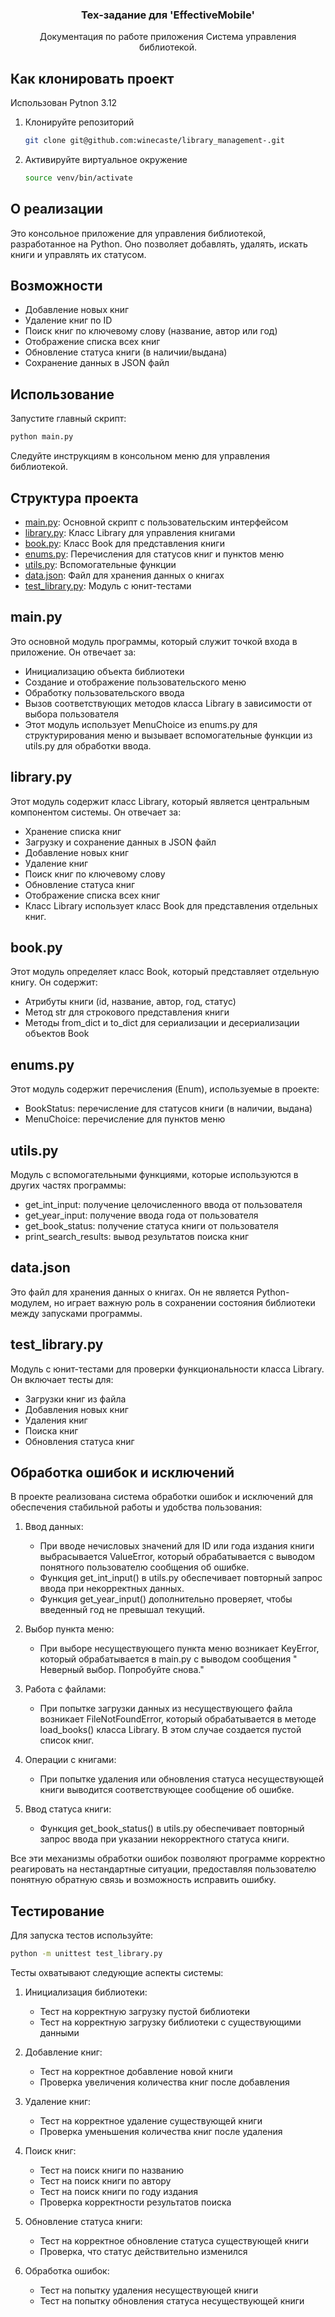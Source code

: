 <h3 align="center">Тех-задание для 'EffectiveMobile'</h3>
<div align="center">
  <p align="center">
    Документация по работе приложения Cистема управления библиотекой.
    <br />
</div>

## Как клонировать проект

Использован Pytnon 3.12

1. Клонируйте репозиторий
   ```sh
   git clone git@github.com:winecaste/library_management-.git
   ```
2. Активируйте виртуальное окружение
   ```sh
   source venv/bin/activate
   ```

## О реализации

Это консольное приложение для управления библиотекой, разработанное на Python. Оно позволяет добавлять, удалять, искать
книги и управлять их статусом.

## Возможности

- Добавление новых книг
- Удаление книг по ID
- Поиск книг по ключевому слову (название, автор или год)
- Отображение списка всех книг
- Обновление статуса книги (в наличии/выдана)
- Сохранение данных в JSON файл

## Использование

Запустите главный скрипт:

```sh
python main.py 
```

Следуйте инструкциям в консольном меню для управления библиотекой.

## Структура проекта

- <a href="#main">main.py</a>: Основной скрипт с пользовательским интерфейсом
- <a href="#library">library.py</a>: Класс Library для управления книгами
- <a href="#book">book.py</a>: Класс Book для представления книги
- <a href="#enums">enums.py</a>: Перечисления для статусов книг и пунктов меню
- <a href="#utils">utils.py</a>: Вспомогательные функции
- <a href="#data">data.json</a>: Файл для хранения данных о книгах
- <a href="#test_library">test_library.py</a>: Модуль с юнит-тестами

## <span id="main">main.py</span>

Это основной модуль программы, который служит точкой входа в приложение. Он отвечает за:

- Инициализацию объекта библиотеки
- Создание и отображение пользовательского меню
- Обработку пользовательского ввода
- Вызов соответствующих методов класса Library в зависимости от выбора пользователя
- Этот модуль использует MenuChoice из enums.py для структурирования меню и вызывает вспомогательные функции из utils.py
  для обработки ввода.

## <span id="library">library.py</span>

Этот модуль содержит класс Library, который является центральным компонентом системы. Он отвечает за:

- Хранение списка книг
- Загрузку и сохранение данных в JSON файл
- Добавление новых книг
- Удаление книг
- Поиск книг по ключевому слову
- Обновление статуса книг
- Отображение списка всех книг
- Класс Library использует класс Book для представления отдельных книг.

## <span id="book">book.py</span>

Этот модуль определяет класс Book, который представляет отдельную книгу. Он содержит:

- Атрибуты книги (id, название, автор, год, статус)
- Метод str для строкового представления книги
- Методы from_dict и to_dict для сериализации и десериализации объектов Book

## <span id="enums">enums.py</span>

Этот модуль содержит перечисления (Enum), используемые в проекте:

- BookStatus: перечисление для статусов книги (в наличии, выдана)
- MenuChoice: перечисление для пунктов меню

## <span id="utils">utils.py</span>

Модуль с вспомогательными функциями, которые используются в других частях программы:

- get_int_input: получение целочисленного ввода от пользователя
- get_year_input: получение ввода года от пользователя
- get_book_status: получение статуса книги от пользователя
- print_search_results: вывод результатов поиска книг

## <span id="data.json">data.json</span>

Это файл для хранения данных о книгах. Он не является Python-модулем, но играет важную роль в сохранении состояния
библиотеки между запусками программы.

## <span id="test_library">test_library.py</span>

Модуль с юнит-тестами для проверки функциональности класса Library. Он включает тесты для:

- Загрузки книг из файла
- Добавления новых книг
- Удаления книг
- Поиска книг
- Обновления статуса книг

## Обработка ошибок и исключений

В проекте реализована система обработки ошибок и исключений для обеспечения стабильной работы и удобства пользования:

1. Ввод данных:
    - При вводе нечисловых значений для ID или года издания книги выбрасывается ValueError, который обрабатывается с
      выводом понятного пользователю сообщения об ошибке.
    - Функция get_int_input() в utils.py обеспечивает повторный запрос ввода при некорректных данных.
    - Функция get_year_input() дополнительно проверяет, чтобы введенный год не превышал текущий.

2. Выбор пункта меню:
    - При выборе несуществующего пункта меню возникает KeyError, который обрабатывается в main.py с выводом сообщения "
      Неверный выбор. Попробуйте снова."

3. Работа с файлами:
    - При попытке загрузки данных из несуществующего файла возникает FileNotFoundError, который обрабатывается в методе
      load_books() класса Library. В этом случае создается пустой список книг.

4. Операции с книгами:
    - При попытке удаления или обновления статуса несуществующей книги выводится соответствующее сообщение об ошибке.

5. Ввод статуса книги:
    - Функция get_book_status() в utils.py обеспечивает повторный запрос ввода при указании некорректного статуса книги.

Все эти механизмы обработки ошибок позволяют программе корректно реагировать на нестандартные ситуации, предоставляя
пользователю понятную обратную связь и возможность исправить ошибку.

## Тестирование

Для запуска тестов используйте:

```sh
python -m unittest test_library.py
```

Тесты охватывают следующие аспекты системы:

1. Инициализация библиотеки:
    - Тест на корректную загрузку пустой библиотеки
    - Тест на корректную загрузку библиотеки с существующими данными

2. Добавление книг:
    - Тест на корректное добавление новой книги
    - Проверка увеличения количества книг после добавления

3. Удаление книг:
    - Тест на корректное удаление существующей книги
    - Проверка уменьшения количества книг после удаления

4. Поиск книг:
    - Тест на поиск книги по названию
    - Тест на поиск книги по автору
    - Тест на поиск книги по году издания
    - Проверка корректности результатов поиска

5. Обновление статуса книги:
    - Тест на корректное обновление статуса существующей книги
    - Проверка, что статус действительно изменился

6. Обработка ошибок:
    - Тест на попытку удаления несуществующей книги
    - Тест на попытку обновления статуса несуществующей книги
